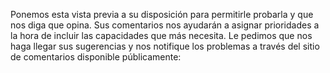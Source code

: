 Ponemos esta vista previa a su disposición para permitirle probarla y que nos diga que opina. Sus comentarios nos ayudarán a asignar prioridades a la hora de incluir las capacidades que más necesita. Le pedimos que nos haga llegar sus sugerencias y nos notifique los problemas a través del sitio de comentarios disponible públicamente: